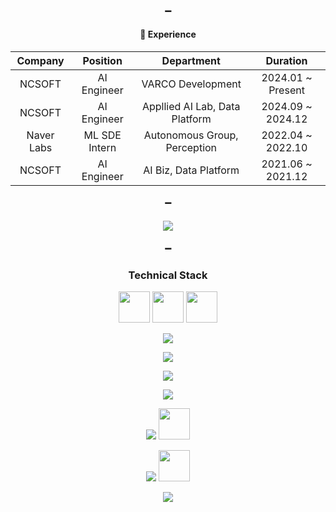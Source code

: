 
<h4 align="center"> ➖ </h4>
<h4 align="center"> 💼 Experience </h4>
<div align="center">  

|Company|Position|Department|Duration|
|:----------------:|:----------------:|:----------------:|:----------------:|
|NCSOFT|AI Engineer|VARCO Development|2024.01 ~ Present|
|NCSOFT|AI Engineer|Appllied AI Lab, Data Platform|2024.09 ~ 2024.12|
|Naver Labs|ML SDE Intern|Autonomous Group, Perception|2022.04 ~ 2022.10|
|NCSOFT|AI Engineer|AI Biz, Data Platform|2021.06 ~ 2021.12|  
</div>
<h4 align="center"> ➖ </h4>
<p align="center">
  <a href="https://hits.seeyoufarm.com"><img src="https://hits.seeyoufarm.com/api/count/incr/badge.svg?url=https%3A%2F%2Fgithub.com%2Fwklee610&count_bg=%23ED6DA3&title_bg=%2386757E&icon=github.svg&icon_color=%23E1DEDE&title=hits&edge_flat=false"/></a>
</p>

<h4 align="center"> ➖ </h4>
<h3 align="center"><b> Technical Stack </b></h3>

<p align="center">
  <img src="https://icon.icepanel.io/Technology/svg/Apache-Airflow.svg" width="50" height="50"/>
  <img src="https://icon.icepanel.io/Technology/svg/Apache-Spark.svg" width="50" height="50"/>
  <img src="https://icon.icepanel.io/Technology/svg/Apache-Hadoop.svg" width="50" height="50"/>
</p>
<p align="center">
<img src="https://skillicons.dev/icons?i=python,java,cpp,bash,go&perline=7"/>
</p>
<p align="center">
<img src="https://skillicons.dev/icons?i=fastapi,opencv,pytorch&perline=7"/>
</p>
<p align="center">
<img src="https://skillicons.dev/icons?i=aws,gcp&perline=7"/>
</p>
<p align="center">
<img src="https://skillicons.dev/icons?i=mysql,redis,postgres,sqlite,mongodb&perline=7"/>
</p>
<p align="center">
<img src="https://skillicons.dev/icons?i=git,github,gitlab,bitbucket,jenkins&perline=7"/>
<img src="https://icon.icepanel.io/Technology/svg/Argo-CD.svg" width="50" height="50"/>
</p>
<p align="center">
<img src="https://skillicons.dev/icons?i=docker,kubernetes,elasticsearch,grafana,kafka,prometheus&perline=7"/>
<img src="https://icon.icepanel.io/Technology/png-shadow-512/Helm.png" width="50" height="50"/>
</p>
<p align="center">
<img src="https://skillicons.dev/icons?i=apple,linux,ubuntu,ros,windows&perline=7"/>
</p>
